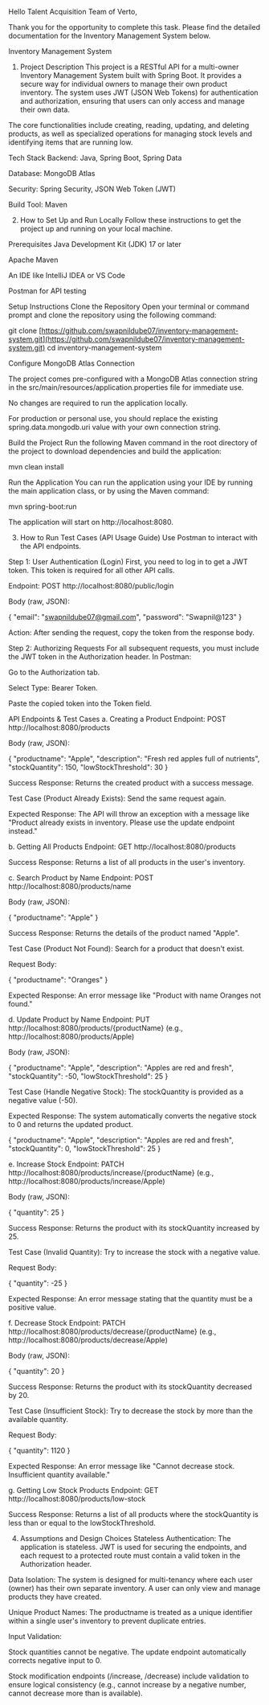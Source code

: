 Hello Talent Acquisition Team of Verto,

Thank you for the opportunity to complete this task. Please find the detailed documentation for the Inventory Management System below.

Inventory Management System
1. Project Description
This project is a RESTful API for a multi-owner Inventory Management System built with Spring Boot. It provides a secure way for individual owners to manage their own product inventory. The system uses JWT (JSON Web Tokens) for authentication and authorization, ensuring that users can only access and manage their own data.

The core functionalities include creating, reading, updating, and deleting products, as well as specialized operations for managing stock levels and identifying items that are running low.

Tech Stack
Backend: Java, Spring Boot, Spring Data

Database: MongoDB Atlas

Security: Spring Security, JSON Web Token (JWT)

Build Tool: Maven

2. How to Set Up and Run Locally
Follow these instructions to get the project up and running on your local machine.

Prerequisites
Java Development Kit (JDK) 17 or later

Apache Maven

An IDE like IntelliJ IDEA or VS Code

Postman for API testing

Setup Instructions
Clone the Repository
Open your terminal or command prompt and clone the repository using the following command:

git clone [https://github.com/swapnildube07/inventory-management-system.git](https://github.com/swapnildube07/inventory-management-system.git)
cd inventory-management-system

Configure MongoDB Atlas Connection

The project comes pre-configured with a MongoDB Atlas connection string in the src/main/resources/application.properties file for immediate use.

No changes are required to run the application locally.

For production or personal use, you should replace the existing spring.data.mongodb.uri value with your own connection string.

Build the Project
Run the following Maven command in the root directory of the project to download dependencies and build the application:

mvn clean install

Run the Application
You can run the application using your IDE by running the main application class, or by using the Maven command:

mvn spring-boot:run

The application will start on http://localhost:8080.

3. How to Run Test Cases (API Usage Guide)
Use Postman to interact with the API endpoints.

Step 1: User Authentication (Login)
First, you need to log in to get a JWT token. This token is required for all other API calls.

Endpoint: POST http://localhost:8080/public/login

Body (raw, JSON):

{
  "email": "swapnildube07@gmail.com",
  "password": "Swapnil@123"
}

Action: After sending the request, copy the token from the response body.

Step 2: Authorizing Requests
For all subsequent requests, you must include the JWT token in the Authorization header. In Postman:

Go to the Authorization tab.

Select Type: Bearer Token.

Paste the copied token into the Token field.

API Endpoints & Test Cases
a. Creating a Product
Endpoint: POST http://localhost:8080/products

Body (raw, JSON):

{
  "productname": "Apple",
  "description": "Fresh red apples full of nutrients",
  "stockQuantity": 150,
  "lowStockThreshold": 30
}

Success Response: Returns the created product with a success message.

Test Case (Product Already Exists): Send the same request again.

Expected Response: The API will throw an exception with a message like "Product already exists in inventory. Please use the update endpoint instead."

b. Getting All Products
Endpoint: GET http://localhost:8080/products

Success Response: Returns a list of all products in the user's inventory.

c. Search Product by Name
Endpoint: POST http://localhost:8080/products/name

Body (raw, JSON):

{
  "productname": "Apple"
}

Success Response: Returns the details of the product named "Apple".

Test Case (Product Not Found): Search for a product that doesn't exist.

Request Body:

{
  "productname": "Oranges"
}

Expected Response: An error message like "Product with name Oranges not found."

d. Update Product by Name
Endpoint: PUT http://localhost:8080/products/{productName} (e.g., http://localhost:8080/products/Apple)

Body (raw, JSON):

{
  "productname": "Apple",
  "description": "Apples are red and fresh",
  "stockQuantity": -50,
  "lowStockThreshold": 25
}

Test Case (Handle Negative Stock): The stockQuantity is provided as a negative value (-50).

Expected Response: The system automatically converts the negative stock to 0 and returns the updated product.

{
  "productname": "Apple",
  "description": "Apples are red and fresh",
  "stockQuantity": 0,
  "lowStockThreshold": 25
}

e. Increase Stock
Endpoint: PATCH http://localhost:8080/products/increase/{productName} (e.g., http://localhost:8080/products/increase/Apple)

Body (raw, JSON):

{
  "quantity": 25
}

Success Response: Returns the product with its stockQuantity increased by 25.

Test Case (Invalid Quantity): Try to increase the stock with a negative value.

Request Body:

{
  "quantity": -25
}

Expected Response: An error message stating that the quantity must be a positive value.

f. Decrease Stock
Endpoint: PATCH http://localhost:8080/products/decrease/{productName} (e.g., http://localhost:8080/products/decrease/Apple)

Body (raw, JSON):

{
  "quantity": 20
}

Success Response: Returns the product with its stockQuantity decreased by 20.

Test Case (Insufficient Stock): Try to decrease the stock by more than the available quantity.

Request Body:

{
  "quantity": 1120
}

Expected Response: An error message like "Cannot decrease stock. Insufficient quantity available."

g. Getting Low Stock Products
Endpoint: GET http://localhost:8080/products/low-stock

Success Response: Returns a list of all products where the stockQuantity is less than or equal to the lowStockThreshold.

4. Assumptions and Design Choices
Stateless Authentication: The application is stateless. JWT is used for securing the endpoints, and each request to a protected route must contain a valid token in the Authorization header.

Data Isolation: The system is designed for multi-tenancy where each user (owner) has their own separate inventory. A user can only view and manage products they have created.

Unique Product Names: The productname is treated as a unique identifier within a single user's inventory to prevent duplicate entries.

Input Validation:

Stock quantities cannot be negative. The update endpoint automatically corrects negative input to 0.

Stock modification endpoints (/increase, /decrease) include validation to ensure logical consistency (e.g., cannot increase by a negative number, cannot decrease more than is available).
